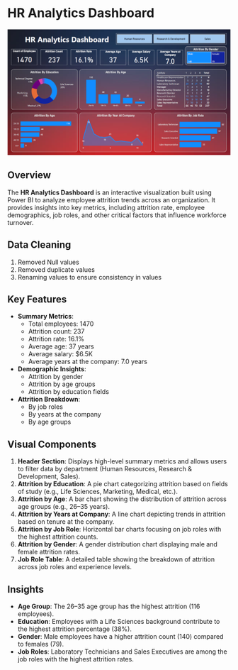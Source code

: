 # HR Analytics Dashboard

![HR Analytics Dashboard](HR_Analytics_Dashboard_Image.PNG)

## Overview
The **HR Analytics Dashboard** is an interactive visualization built using Power BI to analyze employee attrition trends across an organization. It provides insights into key metrics, including attrition rate, employee demographics, job roles, and other critical factors that influence workforce turnover.

## Data Cleaning 
1. Removed Null values
2. Removed duplicate values
3. Renaming values to ensure consistency in values

## Key Features
- **Summary Metrics**:
  - Total employees: 1470
  - Attrition count: 237
  - Attrition rate: 16.1%
  - Average age: 37 years
  - Average salary: $6.5K
  - Average years at the company: 7.0 years
- **Demographic Insights**:
  - Attrition by gender
  - Attrition by age groups
  - Attrition by education fields
- **Attrition Breakdown**:
  - By job roles
  - By years at the company
  - By age groups

## Visual Components
1. **Header Section**: Displays high-level summary metrics and allows users to filter data by department (Human Resources, Research & Development, Sales).
2. **Attrition by Education**: A pie chart categorizing attrition based on fields of study (e.g., Life Sciences, Marketing, Medical, etc.).
3. **Attrition by Age**: A bar chart showing the distribution of attrition across age groups (e.g., 26–35 years).
4. **Attrition by Years at Company**: A line chart depicting trends in attrition based on tenure at the company.
5. **Attrition by Job Role**: Horizontal bar charts focusing on job roles with the highest attrition counts.
6. **Attrition by Gender**: A gender distribution chart displaying male and female attrition rates.
7. **Job Role Table**: A detailed table showing the breakdown of attrition across job roles and experience levels.

## Insights
- **Age Group**: The 26–35 age group has the highest attrition (116 employees).
- **Education**: Employees with a Life Sciences background contribute to the highest attrition percentage (38%).
- **Gender**: Male employees have a higher attrition count (140) compared to females (79).
- **Job Roles**: Laboratory Technicians and Sales Executives are among the job roles with the highest attrition rates.



